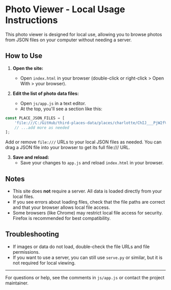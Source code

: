 # Photo Viewer - Local Usage Instructions

This photo viewer is designed for local use, allowing you to browse photos from JSON files on your computer without needing a server.

## How to Use

1. **Open the site:**
   - Open `index.html` in your browser (double-click or right-click > Open With > your browser).

2. **Edit the list of photo data files:**
   - Open `js/app.js` in a text editor.
   - At the top, you'll see a section like this:

```js
const PLACE_JSON_FILES = [
    'file:///C:/GitHub/third-places-data/places/charlotte/ChIJ___PjW2fVogRpQSJQZr2tKM.json',
    // ...add more as needed
];
```

   Add or remove `file:///` URLs to your local JSON files as needed. You can drag a JSON file into your browser to get its full file:/// URL.

3. **Save and reload:**
   - Save your changes to `app.js` and reload `index.html` in your browser.

## Notes

- This site does **not** require a server. All data is loaded directly from your local files.
- If you see errors about loading files, check that the file paths are correct and that your browser allows local file access.
- Some browsers (like Chrome) may restrict local file access for security. Firefox is recommended for best compatibility.

## Troubleshooting

- If images or data do not load, double-check the file URLs and file permissions.
- If you want to use a server, you can still use `serve.py` or similar, but it is not required for local viewing.

---

For questions or help, see the comments in `js/app.js` or contact the project maintainer.
